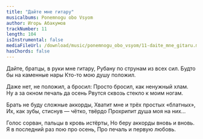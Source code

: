 ```yaml
---
title: "Дайте мне гитару"
musicalbums: Ponemnogu obo Vsyom
author: Игорь Абакумов
trackNumber: 11
length: 104
isInstrumental: false
mediaFileUrl: /download/music/ponemnogu_obo_vsyom/11-daite_mne_gitaru.mp3
hasChords: false
---
```


Дайте, братцы, в руки мне гитару,
Рубану по струнам из всех сил.
Будто бы на каменные нары
Кто-то мою душу положил.

Даже нет, не положил, а бросил:
Просто бросил, как ненужный хлам.
Ну а за окном печаль да осень
Рвутся сквозь стекло к моим ногам.

Брать не буду сложные аккорды,
Хватит мне и трёх простых «блатных»,
Их, как зубы, стиснув — чётко, твёрдо
Прохрипит душа моя на них...

Голос сорван, пальцы в кровь истёрты,
Но беру аккорды вновь и вновь.
Я в последний раз пою про осень,
Про печаль и первую любовь.
